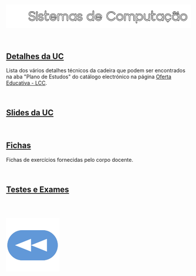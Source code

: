 ![Título](SC.png)

<br>

## [Detalhes da UC](Info.md)
Lista dos vários detalhes técnicos da cadeira que podem ser encontrados na aba "Plano de Estudos" do catálogo electrónico na página [Oferta Educativa - LCC](https://www.uminho.pt/PT/ensino/oferta-educativa/_layouts/15/UMinho.PortalUM.UI/Pages/CatalogoCursoDetail.aspx?itemId=3851&catId=12).

<br>

## [Slides da UC](slides-PF-Haskell.pdf)


<br>

## [Fichas](fichas/README.md)
Fichas de exercícios fornecidas pelo corpo docente.

<br>

## [Testes e Exames](testes/README.md)

<br><br>

[![retroceder](https://github.com/David81820/Recursos-LCC/blob/main/Rewind-Button-PNG-Pic.png)](https://github.com/David81820/Recursos-LCC/main/1ano)
